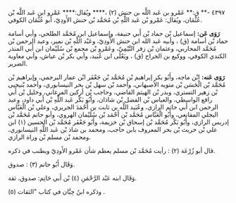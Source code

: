 ٤٣٩٧ -** ق:** عَمْرو بن عَبد اللَّه بن حنش (٢) ،**** ويُقال:**** عَمْرو ابن عَبد اللَّه بْن عُثْمَان، ويُقال: عَمْرو بْن عَبد اللَّهِ بْن مُحَمَّد بْن حنش الأَودِيّ، أبو عُثْمَان الكوفي.

**رَوَى عَن:** إسماعيل بْن حماد بْن أَبي حنيفة، وإسماعيل ابن مُحَمَّد الطلحي، وأبي أسامة حماد بْن أسامة (ق) ، وأبيه عَبد الله ابن حنش الأَودِيّ، وعَبْد اللَّهِ بْن نمير، وعبد الرحمن بْن مُحَمَّد المحاربي، وعثمان بْن زفر التَّيْمِيّ، وعَمْرو بْن مجمع بْن سُلَيْمان ابن أَبي المنذر الكندي الكوفي، ووكيع بن الجراح (ق) ، ويَعْلَى ابن عُبَيد، وأبي بكر بْن عياش، وأبي معاوية الضرير.

**رَوَى عَنه:** ابْن ماجه، وأَبُو بكر إبراهيم بْن مُحَمَّد بْن جَعْفَر ابْن عمار البرجمي، وإبراهيم بْن مُحَمَّد بْن الْحَسَن بْن متويه الأصبهاني، وأحمد بْن سهل بْن بحر النيسابوري، وأحمد بْنيحيى بْن زهير التستري، وبدر بْن الهيثم القاضي، وحاجب بْن أركين الفرغاني، وخليل بْن أَبي رافع الواسطي، والعباس بْن الفضل بْن شاذان، وأَبُو بَكْر عَبد اللَّهِ بْن أَبي داود، وعبد الرحمن ابن أَبي حاتم الرازي، وعُبَيد اللَّه بن ثابت بن أَحْمَدَ الجريري، وعلي بْن الْعَبَّاس البجلي المقانعي، وأَبُو الْعَبَّاس مُحَمَّد بْن أَحْمَد بْن سُلَيْمان الهروي، وأبو حاتم مُحَمَّد بْن إدريس الرازي، وأَبُو بَكْر مُحَمَّد بْن إسحاق بْن خزيمة، وأَبُو جَعْفَر مُحَمَّد بْن الحسين (١) ابن علي بْن حريث بْن بحر المعروف بابن حاجب، ومحمد بن شاذ بْن عَبد اللَّهِ النيسابوري، ومحمد بْن مسلم بْن وراة الرازي.

قال أبو زُرْعَة (٢) : رأيت مُحَمَّد بْن مسلم يعظم شأن عَمْرو الأَودِيّ ويطنب في ذكره.

وَقَال أَبُو حاتم (٣) : صدوق.

وَقَال ابنه عَبْد الرَّحْمَنِ (٤) بْن أَبي حَاتِم: صدوق، ثقة.

وذكره ابنُ حِبَّان في كتاب "الثقات (٥) .